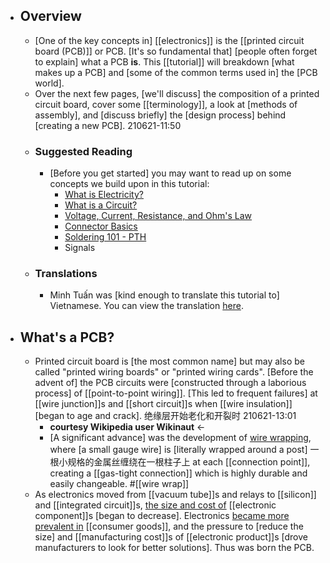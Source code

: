 - ## Overview
    - [One of the key concepts in] [[electronics]] is the [[printed circuit board (PCB)]] or PCB. [It's so fundamental that] [people often forget to explain] what a PCB __is__. This [[tutorial]] will breakdown [what makes up a PCB] and [some of the common terms used in] the [PCB world].
    - Over the next few pages, [we'll discuss] the composition of a printed circuit board, cover some [[terminology]], a look at [methods of assembly], and [discuss briefly] the [design process] behind [creating a new PCB].
210621-11:50
    - ### Suggested Reading
        - [Before you get started] you may want to read up on some concepts we build upon in this tutorial:
            - [What is Electricity?](https://learn.sparkfun.com/tutorials/what-is-electricity)
            - [What is a Circuit?](https://learn.sparkfun.com/tutorials/what-is-a-circuit)
            - [Voltage, Current, Resistance, and Ohm's Law](https://learn.sparkfun.com/tutorials/voltage-current-resistance-and-ohms-law)
            - [Connector Basics](https://learn.sparkfun.com/tutorials/connector-basics)
            - [Soldering 101 - PTH](https://learn.sparkfun.com/tutorials/how-to-solder-through-hole-soldering)
            - Signals
    - ### Translations
        - Minh Tuấn was [kind enough to translate this tutorial to] Vietnamese. You can view the translation [here](http://vidieukhien.net/threads/23/).
- ## What's a PCB?
    - Printed circuit board is [the most common name] but may also be called "printed wiring boards" or "printed wiring cards". [Before the advent of] the PCB circuits were [constructed through a laborious process] of [[point-to-point wiring]]. [This led to frequent failures] at [[wire junction]]s and [[short circuit]]s when [[wire insulation]] [began to age and crack]. 绝缘层开始老化和开裂时
210621-13:01
        - __courtesy Wikipedia user Wikinaut__ <-
        - [A significant advance] was the development of [wire wrapping](http://en.wikipedia.org/wiki/Wire_wrap), where [a small gauge wire] is [literally wrapped around a post] 一根小规格的金属丝缠绕在一根柱子上 at each [[connection point]], creating a [[gas-tight connection]] which is highly durable and easily changeable. #[[wire wrap]]
    - As electronics moved from [[vacuum tube]]s and relays to [[silicon]] and [[integrated circuit]]s, [the size and cost of](((b2pD9dylf))) [[electronic component]]s [began to decrease]. Electronics [became more prevalent in](((CAAXa62nz))) [[consumer goods]], and the pressure to [reduce the size] and [[manufacturing cost]]s of [[electronic product]]s [drove manufacturers to look for better solutions]. Thus was born the PCB.
